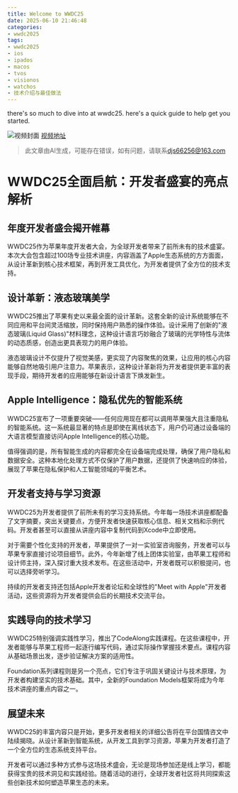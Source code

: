```yaml
---
title: Welcome to WWDC25
date: 2025-06-10 21:46:48
categories:
- wwdc2025
tags:
- wwdc2025
- ios
- ipados
- macos
- tvos
- visionos
- watchos
- 技术介绍与最佳做法
---
```

there's so much to dive into at wwdc25. here's a quick guide to help get you started.
<!--more-->

![视频封面](https://devimages-cdn.apple.com/wwdc-services/images/3055294D-836B-4513-B7B0-0BC5666246B0/10100/10100_wide_250x141_2x.jpg)
[视频地址](https://developer.apple.com/cn/videos/play/wwdc2025/364/)
> 此文章由AI生成，可能存在错误，如有问题，请联系[djs66256@163.com](djs66256@163.com)

# WWDC25全面启航：开发者盛宴的亮点解析

## 年度开发者盛会揭开帷幕

WWDC25作为苹果年度开发者大会，为全球开发者带来了前所未有的技术盛宴。本次大会包含超过100场专业技术讲座，内容涵盖了Apple生态系统的方方面面，从设计革新到核心技术框架，再到开发工具优化，为开发者提供了全方位的技术支持。

## 设计革新：液态玻璃美学

WWDC25推出了苹果有史以来最全面的设计革新。这套全新的设计系统能够在不同应用和平台间灵活缩放，同时保持用户熟悉的操作体验。设计采用了创新的"液态玻璃(Liquid Glass)"材料理念，这种设计语言巧妙融合了玻璃的光学特性与流体的动态质感，创造出更具表现力的用户体验。

液态玻璃设计不仅提升了视觉美感，更实现了内容聚焦的效果，让应用的核心内容能够自然地吸引用户注意力。苹果表示，这种设计革新将为开发者提供更丰富的表现手段，期待开发者的应用能够在新设计语言下焕发新生。

## Apple Intelligence：隐私优先的智能系统

WWDC25宣布了一项重要突破——任何应用现在都可以调用苹果强大且注重隐私的智能系统。这一系统最显著的特点是即使在离线状态下，用户仍可通过设备端的大语言模型直接访问Apple Intelligence的核心功能。

值得强调的是，所有智能生成的内容都完全在设备端完成处理，确保了用户隐私和数据安全。这种本地化处理方式不仅保护了用户数据，还提供了快速响应的体验，展现了苹果在隐私保护和人工智能领域的平衡艺术。

## 开发者支持与学习资源

WWDC25为开发者提供了前所未有的学习支持系统。今年每一场技术讲座都配备了文字摘要，突出关键要点，方便开发者快速获取核心信息、相关文档和示例代码。开发者甚至可以直接从讲座内容中复制代码到Xcode中立即使用。

对于需要个性化支持的开发者，苹果提供了一对一实验室咨询服务，开发者可以与苹果专家直接讨论项目细节。此外，今年新增了线上团体实验室，由苹果工程师和设计师主持，深入探讨重大技术发布。在这些活动中，开发者既可以积极提问，也可以选择旁听学习。

持续的开发者支持还包括Apple开发者论坛和全球性的"Meet with Apple"开发者活动，这些资源将为开发者提供会后的长期技术交流平台。

## 实践导向的技术学习

WWDC25特别强调实践性学习，推出了CodeAlong实践课程。在这些课程中，开发者能够与苹果工程师一起逐行编写代码，通过实际操作掌握技术要点。课程内容从基础场景出发，逐步验证解决方案的适用性。

Foundation系列课程则是另一个亮点，它们专注于巩固关键设计与技术原理，为开发者构建坚实的技术基础。其中，全新的Foundation Models框架将成为今年技术讲座的重点内容之一。

## 展望未来

WWDC25的丰富内容只是开始，更多开发者相关的详细公告将在平台国情咨文中陆续揭晓。从设计革新到智能系统，从开发工具到学习资源，苹果为开发者打造了一个全方位的生态系统支持平台。

开发者可以通过多种方式参与这场技术盛会，无论是现场参加还是线上学习，都能获得宝贵的技术洞见和实践经验。随着活动的进行，全球开发者社区将共同探索这些创新技术如何塑造苹果生态的未来。

